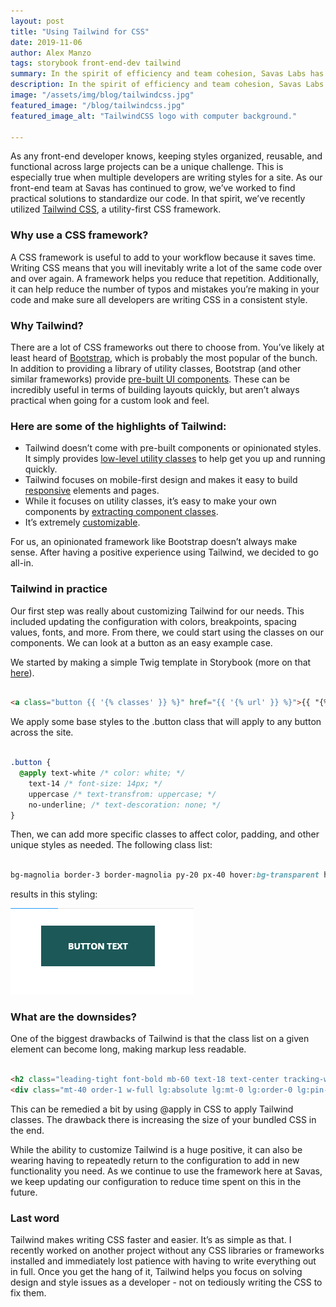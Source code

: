 ```yaml
---
layout: post
title: "Using Tailwind for CSS"
date: 2019-11-06
author: Alex Manzo
tags: storybook front-end-dev tailwind
summary: In the spirit of efficiency and team cohesion, Savas Labs has recently utilized Tailwind CSS, a utility-first CSS framework. This has proven especially useful in keeping styles organized, reusable, and functional across projects even with multiple developers and writing styles. This is how we did it.
description: In the spirit of efficiency and team cohesion, Savas Labs has recently utilized Tailwind CSS, a utility-first CSS framework. This has proven especially useful in keeping styles organized, reusable, and functional across projects even with multiple developers and writing styles. This is how we did it.
image: "/assets/img/blog/tailwindcss.jpg"
featured_image: "/blog/tailwindcss.jpg"
featured_image_alt: "TailwindCSS logo with computer background."

---
```


As any front-end developer knows, keeping styles organized, reusable, and functional across large projects can be a unique challenge. This is especially true when multiple developers are writing styles for a site. As our front-end team at Savas has continued to grow, we’ve worked to find practical solutions to standardize our code. In that spirit, we’ve recently utilized [Tailwind CSS](https://tailwindcss.com/), a utility-first CSS framework.

### Why use a CSS framework?
A CSS framework is useful to add to your workflow because it saves time. Writing CSS means that you will inevitably write a lot of the same code over and over again. A framework helps you reduce that repetition. Additionally, it can help reduce the number of typos and mistakes you’re making in your code and make sure all developers are writing CSS in a consistent style.

### Why Tailwind?
There are a lot of CSS frameworks out there to choose from. You’ve likely at least heard of [Bootstrap](https://getbootstrap.com/), which is probably the most popular of the bunch. In addition to providing a library of utility classes, Bootstrap (and other similar frameworks) provide [pre-built UI components](https://getbootstrap.com/docs/4.3/components). These can be incredibly useful in terms of building layouts quickly, but aren’t always practical when going for a custom look and feel.

### Here are some of the highlights of Tailwind:
- Tailwind doesn’t come with pre-built components or opinionated styles. It simply provides [low-level utility classes](https://tailwindcss.com/docs/configuration/) to help get you up and running quickly.
- Tailwind focuses on mobile-first design and makes it easy to build [responsive](https://tailwindcss.com/docs/responsive-design) elements and pages.
- While it focuses on utility classes, it’s easy to make your own components by [extracting component classes](https://tailwindcss.com/docs/extracting-components/).
- It’s extremely [customizable](https://getbootstrap.com/docs/4.3/components).

For us, an opinionated framework like Bootstrap doesn’t always make sense. After having a positive experience using Tailwind, we decided to go all-in.

### Tailwind in practice
Our first step was really about customizing Tailwind for our needs. This included updating the configuration with colors, breakpoints, spacing values, fonts, and more. From there, we could start using the classes on our components. We can look at a button as an easy example case.

We started by making a simple Twig template in Storybook (more on that [here](https://savaslabs.com/2019/10/11/storybook-pt-1.html)).

```html

<a class="button {{ '{% classes' }} %}" href="{{ '{% url' }} %}">{{ "{% text " }}%}</a>

```

We apply some base styles to the .button class that will apply to any button across the site.

```css

.button {
  @apply text-white /* color: white; */
    text-14 /* font-size: 14px; */
    uppercase /* text-transfrom: uppercase; */
    no-underline; /* text-descoration: none; */
}
```

Then, we can add more specific classes to affect color, padding, and other unique styles as needed. The following class list:

```css

bg-magnolia border-3 border-magnolia py-20 px-40 hover:bg-transparent hover:text-magnolia

```

results in this styling:

<div class="blog-image">
<img alt="Green button with white text: 'Button Text'" src="/assets/img/blog/tailwindbutton.png">
</div>

### What are the downsides?
One of the biggest drawbacks of Tailwind is that the class list on a given element can become long, making markup less readable.

```html

<h2 class="leading-tight font-bold mb-60 text-18 text-center tracking-wide uppercase"></h2>
<div class="mt-40 order-1 w-full lg:absolute lg:mt-0 lg:order-0 lg:pin-r lg:pin-t lg:w-auto"></div>

```

This can be remedied a bit by using @apply in CSS to apply Tailwind classes. The drawback there is increasing the size of your bundled CSS in the end.

While the ability to customize Tailwind is a huge positive, it can also be wearing having to repeatedly return to the configuration to add in new functionality you need. As we continue to use the framework here at Savas, we keep updating our configuration to reduce time spent on this in the future.

### Last word
Tailwind makes writing CSS faster and easier. It’s as simple as that. I recently worked on another project without any CSS libraries or frameworks installed and immediately lost patience with having to write everything out in full. Once you get the hang of it, Tailwind helps you focus on solving design and style issues as a developer - not on tediously writing the CSS to fix them.
